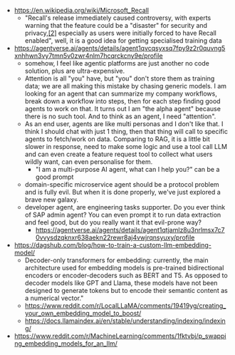- https://en.wikipedia.org/wiki/Microsoft_Recall
	- "Recall's release immediately caused controversy, with experts warning that the feature could be a "disaster" for security and privacy,[[2]](https://en.wikipedia.org/wiki/Microsoft_Recall#cite_note-RecallVerge-2) especially as users were initially forced to have Recall enabled", well, it is a good idea for getting specialised training data
-  https://agentverse.ai/agents/details/agent1qvcqsyxsq7fpy9z2r0quvng5xnhhwn3vy7tmn5v0zwr4nlm7hcqrckcny9e/profile 
	- somehow, I feel like agentic platforms are just another no code solution, plus are ultra-expensive.
	- Attention is all "you" have, but "you" don't store them as training data; we are all making this mistake by chasing generic models. I am looking for an agent that can summarize my company workflows, break down a workflow into steps, then for each step finding good agents to work on that. It turns out I am "the alpha agent" because there is no such tool. And to think as an agent, I need "attention".
	- As an end user, agents are like multi personas and I don't like that. I think I should chat with just 1 thing, then that thing will call to specific agents to fetch/work on data. Comparing to RAG, it is a little bit slower in response, need to make some logic and use a tool call LLM and can even create a feature request tool to collect what users wildly want, can even personalise for them.
		- "I am a multi-purpose AI agent, what can I help you?" can be a good prompt
	- domain-specific microservice agent should be a protocol problem and is fully evil. But when it is done properly, we've just explored a brave new galaxy.
	- developer agent, are engineering tasks supporter. Do you ever think of SAP admin agent? You can even prompt it to run data extraction and feel good, but do you really want it that evil-prone way?
		- https://agentverse.ai/agents/details/agent1qtjamlz8u3nrlmsx7c70vvysdzqknxr638aekn22rewr8aj4vwjrqnsyuxy/profile
- https://dagshub.com/blog/how-to-train-a-custom-llm-embedding-model/
	- Decoder-only transformers for embedding: currently, the main architecture used for embedding models is pre-trained bidirectional encoders or encoder-decoders such as BERT and T5. As opposed to decoder models like GPT and Llama, these models have not been designed to generate tokens but to encode their semantic content as a numerical vector."
	- https://www.reddit.com/r/LocalLLaMA/comments/19419yg/creating_your_own_embedding_model_to_boost/
	- https://docs.llamaindex.ai/en/stable/understanding/indexing/indexing/
- https://www.reddit.com/r/MachineLearning/comments/1fktvbj/p_swapping_embedding_models_for_an_llm/